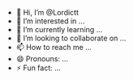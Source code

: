 - 👋 Hi, I’m @Lordictt
- 👀 I’m interested in ...
- 🌱 I’m currently learning ...
- 💞️ I’m looking to collaborate on ...
- 📫 How to reach me ...
- 😄 Pronouns: ...
- ⚡ Fun fact: ...

<!---
Lordictt/Lordictt is a ✨ special ✨ repository because its `README.md` (this file) appears on your GitHub profile.
You can click the Preview link to take a look at your changes.
--->
